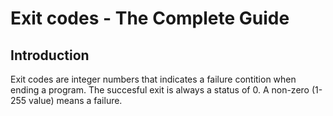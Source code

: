 # Exit codes - The Complete Guide

## Introduction

Exit codes are integer numbers that indicates a failure contition  when ending a program. The succesful exit is always a status of 0. A non-zero (1-255 value) means a failure.
